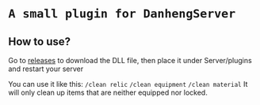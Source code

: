 # `A small plugin for DanhengServer`

## How to use?

Go to [releases](https://github.com/AfricanCh/DanhengPlugin-Clean/releases) to download the DLL file, then place it under Server/plugins and restart your server

You can use it like this:
`/clean relic` `/clean equipment` `/clean material`
It will only clean up items that are neither equipped nor locked.

